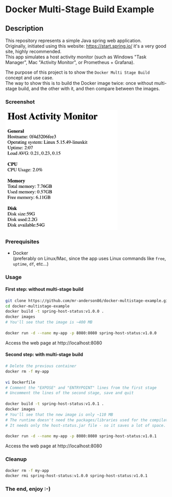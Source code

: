 # Docker Multi-Stage Build Example

## Description

This repository represents a simple Java spring web application.  
Originally, initiated using this website: https://start.spring.io/ it's a very good site, highly recommended.  
This app simulates a host activity monitor (such as Windows "Task Manager", Mac "Activity Monitor", or Prometheus + Grafana).  
  
The purpose of this project is to show the `Docker Multi Stage Build` concept and use case.  
The way to show this is to build the Docker image twice: once without multi-stage build, and the other with it, and then compare between the images.  

### Screenshot
<img src="screenshot.png" alt="screenshot" width="351" height="375">

### Prerequisites
* Docker  
(preferably on Linux/Mac, since the app uses Linux commands like `free`, `uptime`, `df`, etc...)  

### Usage
#### First step: without multi-stage build
```bash
git clone https://github.com/mr-anderson86/docker-multistage-example.git
cd docker-multistage-example
docker build -t spring-host-status:v1.0.0 .
docker images
# You'll see that the image is ~400 MB

docker run -d --name my-app -p 8080:8080 spring-host-status:v1.0.0
```
Access the web page at http://localhost:8080

#### Second step: with multi-stage build
```bash
# Delete the previous container
docker rm -f my-app

vi Dockerfile
# Comment the "EXPOSE" and "ENTRYPOINT" lines from the first stage
# Uncomment the lines of the second stage, save and quit

docker build -t spring-host-status:v1.0.1 .
docker images
# You'll see that the new image is only ~110 MB
# The runtime doesn't need the packages/libraries used for the compilation stage
# It needs only the host-status.jar file - so it saves a lot of space.

docker run -d --name my-app -p 8080:8080 spring-host-status:v1.0.1
```
Access the web page at http://localhost:8080  
  
### Cleanup
```bash
docker rm -f my-app
docker rmi spring-host-status:v1.0.0 spring-host-status:v1.0.1
```

### The end, enjoy :-)